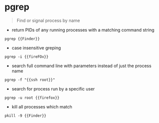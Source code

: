 # pgrep

> Find or signal process by name

- return PIDs of any running processes with a matching command string

`pgrep {{Finder}}`

- case insensitive greping

`pgrep -i {{fireFOx}}`

- search full command line with parameters instead of just the process name

`pgrep -f "{{ssh root}}"`

- search for process run by a specific user

`pgrep -u root {{firefox}}`

- kill all processes which match

`pkill -9 {{Finder}}`
